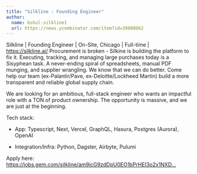 ```yaml
---
title: "Silkline : Founding Engineer"
author:
  name: bshul-silkline1
  url: https://news.ycombinator.com/item?id=39900862
---
```

Silkline | Founding Engineer | On-Site, Chicago | Full-time | <a href="https:&#x2F;&#x2F;silkline.ai&#x2F;" rel="nofollow">https:&#x2F;&#x2F;silkline.ai&#x2F;</a>
Procurement is broken - Silkine is building the platform to fix it. Executing, tracking, and managing large purchases today is a Sisyphean task. A never-ending spiral of spreadsheets, manual PDF munging, and supplier wrangling. We know that we can do better. Come help our team (ex-Palantir&#x2F;Pave, ex-Deloitte&#x2F;Lockheed Martin) build a more transparent and reliable global supply chain.

We are looking for an ambitious, full-stack engineer who wants an impactful role with a TON of product ownership. The opportunity is massive, and we are just at the beginning.

Tech stack:

- App: Typescript, Next, Vercel, GraphQL, Hasura, Postgres (Aurora), OpenAI

- Integration&#x2F;Infra: Python, Dagster, Airbyte, Pulumi

Apply here: <a href="https:&#x2F;&#x2F;jobs.gem.com&#x2F;silkline&#x2F;am9icG9zdDpU0EO1bPrHEI3o2x1NXDIq" rel="nofollow">https:&#x2F;&#x2F;jobs.gem.com&#x2F;silkline&#x2F;am9icG9zdDpU0EO1bPrHEI3o2x1NXD...</a>
